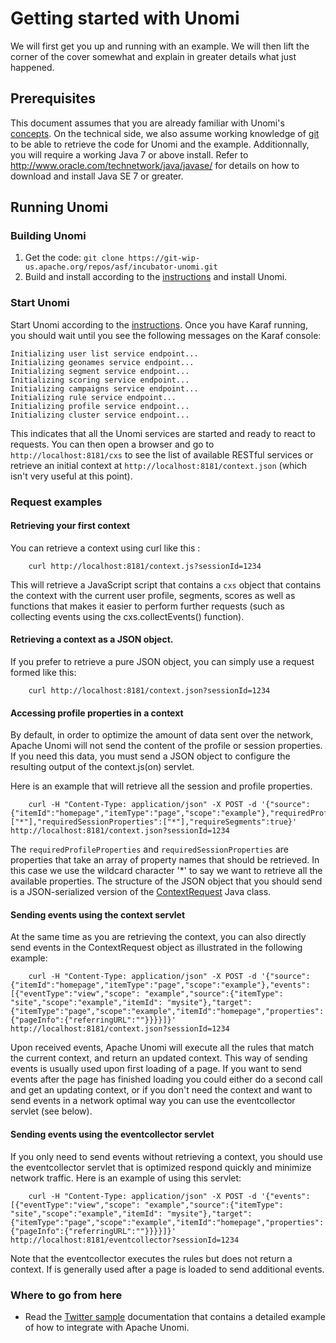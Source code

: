 <!--
  ~ Licensed to the Apache Software Foundation (ASF) under one or more
  ~ contributor license agreements.  See the NOTICE file distributed with
  ~ this work for additional information regarding copyright ownership.
  ~ The ASF licenses this file to You under the Apache License, Version 2.0
  ~ (the "License"); you may not use this file except in compliance with
  ~ the License.  You may obtain a copy of the License at
  ~
  ~      http://www.apache.org/licenses/LICENSE-2.0
  ~
  ~ Unless required by applicable law or agreed to in writing, software
  ~ distributed under the License is distributed on an "AS IS" BASIS,
  ~ WITHOUT WARRANTIES OR CONDITIONS OF ANY KIND, either express or implied.
  ~ See the License for the specific language governing permissions and
  ~ limitations under the License.
  -->

# Getting started with Unomi

We will first get you up and running with an example. We will then lift the corner of the cover somewhat and explain in greater details what just happened.

## Prerequisites
This document assumes that you are already familiar with Unomi's [concepts](concepts.html). On the technical side, we also assume working knowledge of [git](https://git-scm.com/) to be able to retrieve the code for Unomi and the example. Additionnally, you will require a working Java 7 or above install. Refer to http://www.oracle.com/technetwork/java/javase/ for details on how to download and install Java SE 7 or greater.

## Running Unomi

### Building Unomi

1. Get the code: `git clone https://git-wip-us.apache.org/repos/asf/incubator-unomi.git`
2. Build and install according to the [instructions](building-and-deploying.html) and install Unomi.

### Start Unomi
Start Unomi according to the [instructions](building-and-deploying.html#Deploying_the_generated_package). Once you have Karaf running,
 you should wait until you see the following messages on the Karaf console:

```
Initializing user list service endpoint...
Initializing geonames service endpoint...
Initializing segment service endpoint...
Initializing scoring service endpoint...
Initializing campaigns service endpoint...
Initializing rule service endpoint...
Initializing profile service endpoint...
Initializing cluster service endpoint...
```

This indicates that all the Unomi services are started and ready to react to requests. You can then open a browser and go to `http://localhost:8181/cxs` to see the list of
available RESTful services or retrieve an initial context at `http://localhost:8181/context.json` (which isn't very useful at this point).

### Request examples

#### Retrieving your first context

You can retrieve a context using curl like this : 

        curl http://localhost:8181/context.js?sessionId=1234
        
This will retrieve a JavaScript script that contains a `cxs` object that contains the context with the current user
profile, segments, scores as well as functions that makes it easier to perform further requests (such as collecting 
events using the cxs.collectEvents() function).

#### Retrieving a context as a JSON object.

If you prefer to retrieve a pure JSON object, you can simply use a request formed like this:

        curl http://localhost:8181/context.json?sessionId=1234

#### Accessing profile properties in a context

By default, in order to optimize the amount of data sent over the network, Apache Unomi will not send the content of 
the profile or session properties. If you need this data, you must send a JSON object to configure the resulting output
of the context.js(on) servlet.

Here is an example that will retrieve all the session and profile properties.

        curl -H "Content-Type: application/json" -X POST -d '{"source":{"itemId":"homepage","itemType":"page","scope":"example"},"requiredProfileProperties":["*"],"requiredSessionProperties":["*"],"requireSegments":true}' http://localhost:8181/context.json?sessionId=1234
        
The `requiredProfileProperties` and `requiredSessionProperties` are properties that take an array of property names 
that should be retrieved. In this case we use the wildcard character '*' to say we want to retrieve all the available
properties. The structure of the JSON object that you should send is a JSON-serialized version of the [ContextRequest](http://unomi.incubator.apache.org/unomi-api/apidocs/org/apache/unomi/api/ContextRequest.html) 
Java class.       

#### Sending events using the context servlet

At the same time as you are retrieving the context, you can also directly send events in the ContextRequest object as 
illustrated in the following example:

        curl -H "Content-Type: application/json" -X POST -d '{"source":{"itemId":"homepage","itemType":"page","scope":"example"},"events":[{"eventType":"view","scope": "example","source":{"itemType": "site","scope":"example","itemId": "mysite"},"target":{"itemType":"page","scope":"example","itemId":"homepage","properties":{"pageInfo":{"referringURL":""}}}}]}' http://localhost:8181/context.json?sessionId=1234
        
Upon received events, Apache Unomi will execute all the rules that match the current context, and return an updated context.
This way of sending events is usually used upon first loading of a page. If you want to send events after the page has
finished loading you could either do a second call and get an updating context, or if you don't need the context and want
to send events in a network optimal way you can use the eventcollector servlet (see below).        

#### Sending events using the eventcollector servlet

If you only need to send events without retrieving a context, you should use the eventcollector servlet that is optimized 
respond quickly and minimize network traffic. Here is an example of using this servlet:

        curl -H "Content-Type: application/json" -X POST -d '{"events":[{"eventType":"view","scope": "example","source":{"itemType": "site","scope":"example","itemId": "mysite"},"target":{"itemType":"page","scope":"example","itemId":"homepage","properties":{"pageInfo":{"referringURL":""}}}}]}' http://localhost:8181/eventcollector?sessionId=1234
        
Note that the eventcollector executes the rules but does not return a context. If is generally used after a page is loaded
to send additional events.        

### Where to go from here

- Read the [Twitter sample](twitter-sample.html) documentation that contains a detailed example of how to integrate with Apache Unomi.
